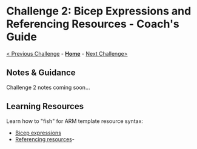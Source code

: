 # Challenge 2: Bicep Expressions and Referencing Resources - Coach's Guide

[< Previous Challenge](./Solution-01.md) - **[Home](./README.md)** - [Next Challenge>](./Solution-03.md)

## Notes & Guidance

Challenge 2 notes coming soon...

## Learning Resources

Learn how to "fish" for ARM template resource syntax:

- [Bicep expressions](https://github.com/Azure/bicep/blob/main/docs/tutorial/03-using-expressions.md)
- [Referencing resources](https://github.com/Azure/bicep/blob/main/docs/tutorial/04-using-symbolic-resource-name.md)- 